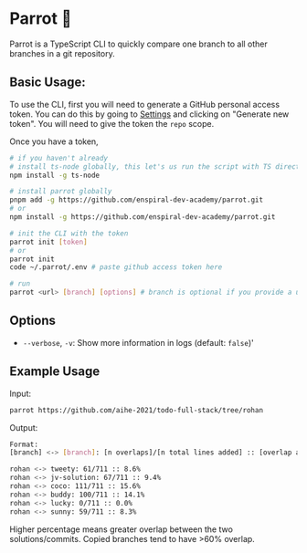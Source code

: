 # Parrot 🦜

Parrot is a TypeScript CLI to quickly compare one branch to all other branches in a git repository.

## Basic Usage:

To use the CLI, first you will need to generate a GitHub personal access token. You can do this by going to [Settings]('https://github.com/settings/tokens') and clicking on "Generate new token". You will need to give the token the `repo` scope.

Once you have a token,

```sh
# if you haven't already
# install ts-node globally, this let's us run the script with TS directly
npm install -g ts-node

# install parrot globally
pnpm add -g https://github.com/enspiral-dev-academy/parrot.git
# or
npm install -g https://github.com/enspiral-dev-academy/parrot.git

# init the CLI with the token
parrot init [token]
# or
parrot init
code ~/.parrot/.env # paste github access token here

# run
parrot <url> [branch] [options] # branch is optional if you provide a url with a branch in it
```

## Options

- `--verbose`, `-v`: Show more information in logs (default: `false`)'

## Example Usage

Input:
```sh
parrot https://github.com/aihe-2021/todo-full-stack/tree/rohan
```

Output:
```sh
Format:
[branch] <-> [branch]: [n overlaps]/[n total lines added] :: [overlap as %]

rohan <-> tweety: 61/711 :: 8.6%
rohan <-> jv-solution: 67/711 :: 9.4%
rohan <-> coco: 111/711 :: 15.6%
rohan <-> buddy: 100/711 :: 14.1%
rohan <-> lucky: 0/711 :: 0.0%
rohan <-> sunny: 59/711 :: 8.3%
```

Higher percentage means greater overlap between the two solutions/commits. Copied branches tend to have >60% overlap.